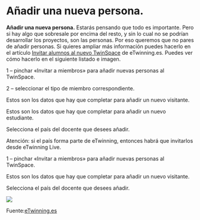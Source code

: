 
# Añadir una nueva persona.


**Añadir una nueva persona.** Estarás pensando que todo es importante. Pero si hay algo que sobresale por encima del resto, y sin lo cual no se podrían desarrollar los proyectos, son las personas. Por eso queremos que no pares de añadir personas. Si quieres ampliar más información puedes hacerlo en el artículo [Invitar alumnos al nuevo TwinSpace](http://www.etwinning.es/es/formacion/minitutoriales/942-invitar-alumnos-al-nuevo-twinspace) de eTwinning.es. Puedes ver cómo hacerlo en el siguiente listado e imagen.



1 – pinchar «Invitar a miembros» para añadir nuevas personas al TwinSpace.


2 – seleccionar el tipo de miembro correspondiente.


Estos son los datos que hay que completar para añadir un nuevo visitante.


Estos son los datos que hay que completar para añadir un nuevo estudiante.


Selecciona el país del docente que desees añadir.


Atención: si el país forma parte de eTwinning, entonces habrá que invitarlos desde eTwinning Live.


1 – pinchar «Invitar a miembros» para añadir nuevas personas al TwinSpace.

Estos son los datos que hay que completar para añadir un nuevo visitante.

Selecciona el país del docente que desees añadir.


![](https://lh4.googleusercontent.com/BGN1sBVl8VbcT-R_QkRiKe9GHOKux03DPBcwRJGoeK-9tHh3iJnT3UmT1YLk6BmhFjy729u6yC3jlM-zIvJPbYLhNu55Djf2gyMPx0G2fyNpp6InVMsKZ-knBXAeRNzLkHBFrCdc)

Fuente:[eTwinning.es](http://image.slidesharecdn.com/tutortwinspace-160118070453/95/scale-partido-al-twinspace-15-638.jpg?cb=1453103371)
